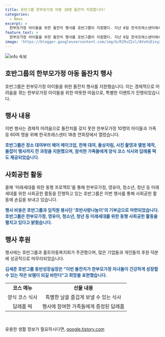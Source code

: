 ```yaml
---
title: 호반그룹 한부모가정 아동 10명 돌잔치 지원합니다!
categories:
  - News
excerpt: >
  한부모가정 아이들을 위한 돌잔치 행사를 호반그룹이 지원했다. 지난 6일 한국프레스센터에서 열린 행사에는 경제적 어려움으로 돌잔치를 하지 못한 한부모가정 10명의 아동과 가족 등 60여 명이 참석했다. 호반그룹은 미래세대를 위한 동행 프로젝트를 통해 돌잔치 전 과정과 선물 제공을 포함한 지원을 했으며, 행사 비용은 임직원 봉사단 호반사랑나눔이의 기부금으로 마련됐다. 호반그룹은 미래세대를 위한 사회공헌 활동을 펼치고, 이번 돌잔치가 아이들에게 작은 보탬이 되길 바란다고 전했다.
feature_text: >
  한부모가정 아이들을 위한 돌잔치 행사를 호반그룹이 지원했다. 지난 6일 한국프레스센터에서 열린 행사에는 경제적 어려움으로 돌잔치를 하지 못한 한부모가정 10명의 아동과 가족 등 60여 명이 참석했다. 호반그룹은 미래세대를 위한 동행 프로젝트를 통해 돌잔치 전 과정과 선물 제공을 포함한 지원을 했으며, 행사 비용은 임직원 봉사단 호반사랑나눔이의 기부금으로 마련됐다. 호반그룹은 미래세대를 위한 사회공헌 활동을 펼치고, 이번 돌잔치가 아이들에게 작은 보탬이 되길 바란다고 전했다.
image: 'https://blogger.googleusercontent.com/img/b/R29vZ2xl/AVvXsEixyZcFfHzMRdzZMjFBmAUKJYCLCGyLL1o632UiGVXcaFdKo_bkvkuCioo0uUKlGfBVcT3P84aROyZIXSBEx3Aw5nCQ3pTgDom1WDC4m8eifvWiAmWEEVb4x6G_l8C0QH225ldMjyaFvpxGEBGNO37VmDTDMHGhJPq73UglMfDca1-0aw/s1600/blogspot.png'
---
```


<p><img src="https://blogger.googleusercontent.com/img/b/R29vZ2xl/AVvXsEixyZcFfHzMRdzZMjFBmAUKJYCLCGyLL1o632UiGVXcaFdKo_bkvkuCioo0uUKlGfBVcT3P84aROyZIXSBEx3Aw5nCQ3pTgDom1WDC4m8eifvWiAmWEEVb4x6G_l8C0QH225ldMjyaFvpxGEBGNO37VmDTDMHGhJPq73UglMfDca1-0aw/s1600/blogspot.png" alt="info 속보" /></p>

<h2 data-ke-size="size26">호반그룹의 한부모가정 아동 돌잔치 행사</h2>

<p data-ke-size="size16">호반그룹은 한부모가정 아이들을 위한 돌잔치 행사를 지원했습니다. 이는 경제적으로 어려움을 겪는 한부모가정 아이들을 위한 따뜻한 마음으로, 특별한 이벤트가 진행되었습니다.</p>

<h2 data-ke-size="size24">행사 내용</h2>

<p data-ke-size="size16">이번 행사는 경제적 어려움으로 돌잔치를 갖지 못한 한부모가정 10명의 아이들과 가족 등 60여 명을 위해 한국프레스센터 18층 연회장에서 열렸습니다.</p>

<p data-ke-size="size16"><b><span style="color: #1a5490;">호반그룹은 장소 대여부터 헤어 메이크업, 한복 대여, 돌상차림, 사진 촬영과 앨범 제작, 돌잡이 행사까지 전 과정을 지원했으며, 참석한 가족들에게 양식 코스 식사와 답례품 떡도 제공되었습니다.</span></b></p>

<h2 data-ke-size="size24">사회공헌 활동</h2>

<p data-ke-size="size16">올해 '미래세대를 위한 동행 프로젝트'를 통해 한부모가정, 영유아, 청소년, 청년 등 미래세대를 위한 사회공헌 활동을 진행하고 있는 호반그룹은 이번 행사를 통해 사회공헌 활동에 손길을 보내고 있습니다.</p>

<p data-ke-size="size16"><b><span style="color: #1a5490;">행사 비용은 호반그룹과 임직원 봉사단 '호반사랑나눔이'의 기부금으로 마련되었습니다. 호반그룹은 한부모가정, 영유아, 청소년, 청년 등 미래세대를 위한 동행 사회공헌 활동을 펼치고 있다고 밝혔습니다.</span></b></p>

<h2 data-ke-size="size24">행사 후원</h2>

<p data-ke-size="size16">행사에는 호반그룹과 홀트아동복지회가 주관했으며, 많은 기업들과 개인들의 후원 덕분에 성공적으로 마무리되었습니다.</p>

<p data-ke-size="size16"><b><span style="color: #1a5490;">김세준 호반그룹 동반성장실장은 "이번 돌잔치가 한부모가정 자녀들이 건강하게 성장할 수 있는 작은 보탬이 되길 바란다"고 희망을 표현했습니다.</span></b></p>

<table>
<tbody>
<tr>
<td style="text-align: center; height: 17px;"><b>코스 메뉴</b></td>
<td style="text-align: center; height: 17px;"><b>선물 내용</b></td>
</tr>
<tr>
<td style="text-align: center; height: 17px;">양식 코스 식사</td>
<td style="text-align: center; height: 17px;">특별한 날을 즐겁게 보낼 수 있는 식사</td>
</tr>
<tr>
<td style="text-align: center; height: 17px;">답례품 떡</td>
<td style="text-align: center; height: 17px;">행사에 참여한 가족들에게 증정된 답례품</td>
</tr>
</tbody>
</table>

<p data-ke-size="size16">&nbsp;</p>
유용한 생활 정보가 필요하시다면, <a href="https://qoogle.tistory.com" rel="dofollow">qoogle.tistory.com</a>


